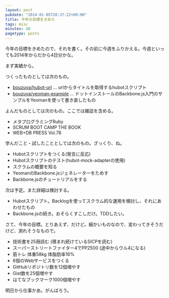 ```yaml
---
layout: post
pubdate: "2014-01-05T20:37:22+09:00"
title: 今年の目標をきめた
tags: misc
minutes: 48
pagetype: posts
---
```

今年の目標をきめたので、それを書く。その前に今週をふりかえる。今週といっても2014年からだから4日分かな。

まず実績から。

つくったものとしては次のもの。

- [bouzuya/hubot-url][] ... urlからタイトルを取得するhubotスクリプト
- [bouzuya/yeoman-example][] ... ドットインストールのBackbone.js入門のサンプルをYeomanを使って書き直したもの

よんだものとしては次のもの。ここでは雑誌を含める。

- メタプログラミングRuby
- SCRUM BOOT CAMP THE BOOK
- WEB+DB PRESS Vol.78

学んだこと・試したこととしては次のもの。ざっくり、ね。

- Hubotスクリプトをつくる(発言に反応)
- Hubotスクリプトのテスト(hubot-mock-adapterの使用)
- スクラムの概要を知る
- YeomanのBackbone.jsジェネレーターをためす
- Backbone.jsのチュートリアルをする

次は予定。また詳細は検討する。

- Hubotスクリプト。Backlogを使ってスクラム的な運用を検討し、それにあわせたもの
- Backbone.jsの続き。おそらくすこしだけ。TDDしたい。

さて、今年の目標。とりあえず、だけど。細かいものなので、変わってきそうだけど、測れそうなもので。

- 技術書を25冊読む (積まれ続けているSICPを読む)
- スーパーストリートファイター4でPP2500 (途中からウル4になる)
- 筋トレ 体重58kg 体脂肪率16%
- 6個のWebサービスをつくる
- GitHubリポジトリ数を12個増やす
- Gist数を25個増やす
- はてなブックマーク1000個増やす

明日から仕事かあ。がんばろう。

[bouzuya/hubot-url]: https://github.com/bouzuya/hubot-url
[bouzuya/yeoman-example]: https://github.com/bouzuya/yeoman-example

